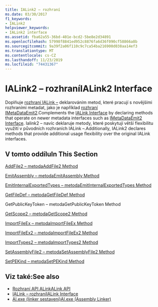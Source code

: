 ```yaml
---
title: IALink2 – rozhraní
ms.date: 03/30/2017
f1_keywords:
- IALink2
helpviewer_keywords:
- IALink2 interface
ms.assetid: fba62a55-36bd-401e-bcd2-5be8e2d34891
ms.openlocfilehash: 57998f8841ed952c8876fa6d36f090cf58866a8b
ms.sourcegitcommit: 9a39f2a06f110c9c7ca54ba216900d038aa14ef3
ms.translationtype: MT
ms.contentlocale: cs-CZ
ms.lasthandoff: 11/23/2019
ms.locfileid: "74431367"
---
```

# <a name="ialink2-interface"></a><span data-ttu-id="ffd2e-102">IALink2 – rozhraní</span><span class="sxs-lookup"><span data-stu-id="ffd2e-102">IALink2 Interface</span></span>
<span data-ttu-id="ffd2e-103">Doplňuje [rozhraní IALink –](ialink-interface.md) deklarováním metod, které pracují s novějšími rozhraními metadat, jako je například [rozhraní IMetaDataEmit2](../metadata/imetadataemit2-interface.md).</span><span class="sxs-lookup"><span data-stu-id="ffd2e-103">Complements the [IALink Interface](ialink-interface.md) by declaring methods that operate on newer metadata interfaces such as [IMetaDataEmit2 Interface](../metadata/imetadataemit2-interface.md).</span></span> <span data-ttu-id="ffd2e-104">Ialink2 – navíc deklaruje metody, které poskytují větší flexibilitu využití v původních rozhraních IALink –.</span><span class="sxs-lookup"><span data-stu-id="ffd2e-104">Additionally, IALink2 declares methods that provide additional usage flexibility over the original IALink interfaces.</span></span>  
  
## <a name="in-this-section"></a><span data-ttu-id="ffd2e-105">V tomto oddílu</span><span class="sxs-lookup"><span data-stu-id="ffd2e-105">In This Section</span></span>  
 [<span data-ttu-id="ffd2e-106">AddFile2 – metoda</span><span class="sxs-lookup"><span data-stu-id="ffd2e-106">AddFile2 Method</span></span>](addfile2-method.md)  
  
 [<span data-ttu-id="ffd2e-107">EmitAssembly – metoda</span><span class="sxs-lookup"><span data-stu-id="ffd2e-107">EmitAssembly Method</span></span>](emitassembly-method.md)  
  
 [<span data-ttu-id="ffd2e-108">EmitInternalExportedTypes – metoda</span><span class="sxs-lookup"><span data-stu-id="ffd2e-108">EmitInternalExportedTypes Method</span></span>](emitinternalexportedtypes-method.md)  
  
 [<span data-ttu-id="ffd2e-109">GetFileDef – metoda</span><span class="sxs-lookup"><span data-stu-id="ffd2e-109">GetFileDef Method</span></span>](getfiledef-method.md)  
  
 <span data-ttu-id="ffd2e-110">GetPublicKeyToken – metoda</span><span class="sxs-lookup"><span data-stu-id="ffd2e-110">GetPublicKeyToken Method</span></span>  
  
 [<span data-ttu-id="ffd2e-111">GetScope2 – metoda</span><span class="sxs-lookup"><span data-stu-id="ffd2e-111">GetScope2 Method</span></span>](getscope2-method.md)  
  
 [<span data-ttu-id="ffd2e-112">ImportFileEx – metoda</span><span class="sxs-lookup"><span data-stu-id="ffd2e-112">ImportFileEx Method</span></span>](importfileex-method.md)  
  
 [<span data-ttu-id="ffd2e-113">ImportFileEx2 – metoda</span><span class="sxs-lookup"><span data-stu-id="ffd2e-113">ImportFileEx2 Method</span></span>](importfileex2-method.md)  
  
 [<span data-ttu-id="ffd2e-114">ImportTypes2 – metoda</span><span class="sxs-lookup"><span data-stu-id="ffd2e-114">ImportTypes2 Method</span></span>](importtypes2-method.md)  
  
 [<span data-ttu-id="ffd2e-115">SetAssemblyFile2 – metoda</span><span class="sxs-lookup"><span data-stu-id="ffd2e-115">SetAssemblyFile2 Method</span></span>](setassemblyfile2-method.md)  
  
 [<span data-ttu-id="ffd2e-116">SetPEKind – metoda</span><span class="sxs-lookup"><span data-stu-id="ffd2e-116">SetPEKind Method</span></span>](setpekind-method.md)  
  
## <a name="see-also"></a><span data-ttu-id="ffd2e-117">Viz také:</span><span class="sxs-lookup"><span data-stu-id="ffd2e-117">See also</span></span>

- [<span data-ttu-id="ffd2e-118">Rozhraní API ALink</span><span class="sxs-lookup"><span data-stu-id="ffd2e-118">ALink API</span></span>](index.md)
- [<span data-ttu-id="ffd2e-119">IALink – rozhraní</span><span class="sxs-lookup"><span data-stu-id="ffd2e-119">IALink Interface</span></span>](ialink-interface.md)
- [<span data-ttu-id="ffd2e-120">Al.exe (linker sestavení)</span><span class="sxs-lookup"><span data-stu-id="ffd2e-120">Al.exe (Assembly Linker)</span></span>](../../tools/al-exe-assembly-linker.md)
